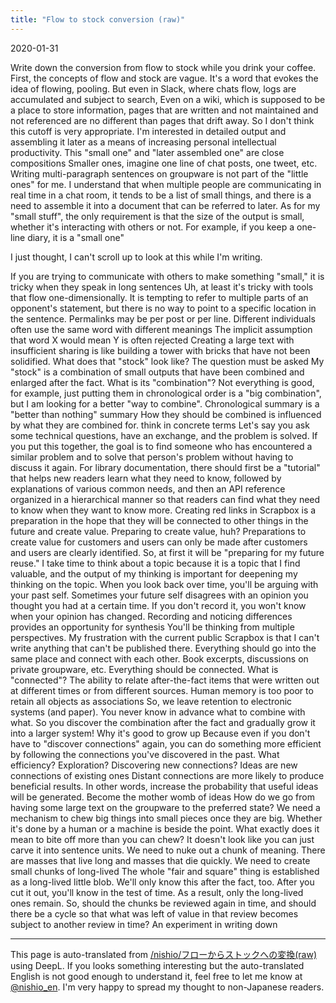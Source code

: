 ```yaml
---
title: "Flow to stock conversion (raw)"
---
```


2020-01-31

Write down the conversion from flow to stock while you drink your coffee.
First, the concepts of flow and stock are vague.
It's a word that evokes the idea of flowing, pooling.
But even in Slack, where chats flow, logs are accumulated and subject to search,
Even on a wiki, which is supposed to be a place to store information, pages that are written and not maintained and not referenced are no different than pages that drift away.
So I don't think this cutoff is very appropriate.
I'm interested in detailed output and assembling it later as a means of increasing personal intellectual productivity.
This "small one" and "later assembled one" are close compositions
Smaller ones, imagine one line of chat posts, one tweet, etc.
Writing multi-paragraph sentences on groupware is not part of the "little ones" for me.
I understand that when multiple people are communicating in real time in a chat room, it tends to be a list of small things, and there is a need to assemble it into a document that can be referred to later.
As for my "small stuff", the only requirement is that the size of the output is small, whether it's interacting with others or not.
For example, if you keep a one-line diary, it is a "small one"

I just thought, I can't scroll up to look at this while I'm writing.

If you are trying to communicate with others to make something "small," it is tricky when they speak in long sentences
Uh, at least it's tricky with tools that flow one-dimensionally.
It is tempting to refer to multiple parts of an opponent's statement, but there is no way to point to a specific location in the sentence.
Permalinks may be per post or per line.
Different individuals often use the same word with different meanings
The implicit assumption that word X would mean Y is often rejected
Creating a large text with insufficient sharing is like building a tower with bricks that have not been solidified.
What does that "stock" look like? The question must be asked
My "stock" is a combination of small outputs that have been combined and enlarged after the fact.
What is its "combination"?
Not everything is good, for example, just putting them in chronological order is a "big combination", but I am looking for a better "way to combine".
Chronological summary is a "better than nothing" summary
How they should be combined is influenced by what they are combined for.
think in concrete terms
Let's say you ask some technical questions, have an exchange, and the problem is solved. If you put this together, the goal is to find someone who has encountered a similar problem and to solve that person's problem without having to discuss it again.
For library documentation, there should first be a "tutorial" that helps new readers learn what they need to know, followed by explanations of various common needs, and then an API reference organized in a hierarchical manner so that readers can find what they need to know when they want to know more.
Creating red links in Scrapbox is a preparation in the hope that they will be connected to other things in the future and create value.
Preparing to create value, huh?
Preparations to create value for customers and users can only be made after customers and users are clearly identified.
So, at first it will be "preparing for my future reuse."
I take time to think about a topic because it is a topic that I find valuable, and the output of my thinking is important for deepening my thinking on the topic.
When you look back over time, you'll be arguing with your past self.
Sometimes your future self disagrees with an opinion you thought you had at a certain time.
If you don't record it, you won't know when your opinion has changed.
Recording and noticing differences provides an opportunity for synthesis
You'll be thinking from multiple perspectives.
My frustration with the current public Scrapbox is that I can't write anything that can't be published there.
Everything should go into the same place and connect with each other.
Book excerpts, discussions on private groupware, etc.
Everything should be connected.
What is "connected"?
The ability to relate after-the-fact items that were written out at different times or from different sources.
Human memory is too poor to retain all objects as associations
So, we leave retention to electronic systems (and paper).
You never know in advance what to combine with what.
So you discover the combination after the fact and gradually grow it into a larger system!
Why it's good to grow up
Because even if you don't have to "discover connections" again, you can do something more efficient by following the connections you've discovered in the past.
What efficiency?
Exploration?
Discovering new connections?
Ideas are new connections of existing ones
Distant connections are more likely to produce beneficial results.
In other words, increase the probability that useful ideas will be generated.
Become the mother womb of ideas
How do we go from having some large text on the groupware to the preferred state?
We need a mechanism to chew big things into small pieces once they are big.
Whether it's done by a human or a machine is beside the point.
What exactly does it mean to bite off more than you can chew?
It doesn't look like you can just carve it into sentence units.
We need to nuke out a chunk of meaning.
There are masses that live long and masses that die quickly.
We need to create small chunks of long-lived
The whole "fair and square" thing is established as a long-lived little blob.
We'll only know this after the fact, too.
After you cut it out, you'll know in the test of time.
As a result, only the long-lived ones remain.
So, should the chunks be reviewed again in time, and should there be a cycle so that what was left of value in that review becomes subject to another review in time?
An experiment in writing down

---
This page is auto-translated from [/nishio/フローからストックへの変換(raw)](https://scrapbox.io/nishio/フローからストックへの変換(raw)) using DeepL. If you looks something interesting but the auto-translated English is not good enough to understand it, feel free to let me know at [@nishio_en](https://twitter.com/nishio_en). I'm very happy to spread my thought to non-Japanese readers.